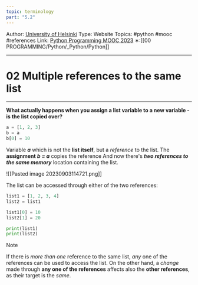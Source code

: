 ```yaml
---
topic: terminology
part: "5.2"
---
```

Author: [University of Helsinki](https://programming-23.mooc.fi/)
Type: Website
Topics: #python #mooc #references 
Link: [Python Programming MOOC 2023](https://programming-23.mooc.fi/)
∗:[[00 PROGRAMMING/Python/_Python/Python]] 

---
# 02 Multiple references to the same list

--- 
__What actually happens when you assign a list variable to a new variable - is the list copied over?__

```python
a = [1, 2, 3]
b = a
b[0] = 10
```

Variable ___a___ which is not the __list itself__, but a _reference_ to the list.
The __assignment__ ___b = a___ copies the reference
And now there's ___two references to the same memory___ location containing the list.

![[Pasted image 20230903114721.png]]

The list can be accessed through either of the two references:
```python
list1 = [1, 2, 3, 4]
list2 = list1

list1[0] = 10
list2[1] = 20

print(list1)
print(list2)
```

> [!NOTE]
> If there is _more than one_ reference to the same list, _any_ one of the references can be used to access the list. 
> On the other hand, a _change_ made through __any one of the references__ affects also the __other references__, as their target is the _same_.


